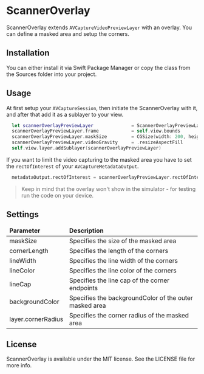 # ScannerOverlay

ScannerOverlay extends `AVCaptureVideoPreviewLayer` with an overlay. You can define a masked area and setup the corners. 

## Installation

You can either install it via Swift Package Manager or copy the class from the Sources folder into your project.

## Usage

At first setup your `AVCaptureSession`, then initiate the ScannerOverlay with it, and after that add it as a sublayer to your view.

```swift
  let scannerOverlayPreviewLayer              = ScannerOverlayPreviewLayer(session: captureSession)
  scannerOverlayPreviewLayer.frame            = self.view.bounds
  scannerOverlayPreviewLayer.maskSize         = CGSize(width: 200, height: 200)
  scannerOverlayPreviewLayer.videoGravity     = .resizeAspectFill
  self.view.layer.addSublayer(scannerOverlayPreviewLayer)
```
If you want to limit the video capturing to the masked area you have to set the `rectOfInterest` of your `AVCaptureMetadataOutput`.

```swift
  metadataOutput.rectOfInterest = scannerOverlayPreviewLayer.rectOfInterest
```

> Keep in mind that the overlay won't show in the simulator - for testing run the code on your device.

## Settings

<table>
  <thead>
    <tr>
      <td><b>Parameter</b></td>
      <td><b>Description</b></td>
    </tr>
  </thead>
  <tbody>
    <tr>
      <td>maskSize</td>
      <td>Specifies the size of the masked area</td>
    </tr>
    <tr>
      <td>cornerLength</td>
      <td>Specifies the length of the corners</td>
    </tr>
    <tr>
      <td>lineWidth</td>
      <td>Specifies the line width of the corners</td>
    </tr>
    <tr>
      <td>lineColor</td>
      <td>Specifies the line color of the corners</td>
    </tr>
    <tr>
      <td>lineCap</td>
      <td>Specifies the line cap of the corner endpoints </td>
    </tr>
    <tr>
      <td>backgroundColor</td>
      <td>Specifies the backgroundColor of the outer masked area</td>
    </tr>
    <tr>
      <td>layer.cornerRadius</td>
      <td>Specifies the corner radius of the masked area</td>
    </tr>
  </tbody>
</table>

## License

ScannerOverlay is available under the MIT license. See the LICENSE file for more info.
